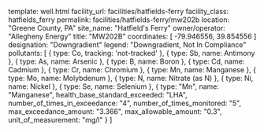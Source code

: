 template: well.html
facility_url: facilities/hatfields-ferry
facility_class: hatfields_ferry
permalink: facilities/hatfields-ferry/mw202b
location: "Greene County, PA"
site_name: "Hatfield's Ferry"
owner/operator: "Allegheny Energy"
title: "MW202B"
coordinates: [
  -79.946556,
  39.854556
]
designation: "Downgradient"
legend: "Downgradient, Not In Compliance"
pollutants: [
  {
    type: Co,
    tracking: 'not-tracked'
  },
  {
    type: Sb,
    name: Antimony
  },
  {
    type: As,
    name: Arsenic
  },
  {
    type: B,
    name: Boron
  },
  {
    type: Cd,
    name: Cadmium
  },
  {
    type: Cr,
    name: Chromium
  },
  {
    type: Mn,
    name: Manganese
  },
  {
    type: Mo,
    name: Molybdenum
  },
  {
    type: N,
    name: Nitrate (as N)
  },
  {
    type: Ni,
    name: Nickel
  },
  {
    type: Se,
    name: Selenium
  },
  {
  type: "Mn",
  name: "Manganese",
  health_base_standard_exceeded: "LHA",
  number_of_times_in_exceedance: "4",
  number_of_times_monitored: "5",
  max_exceedance_amount: "3.366",
  max_allowable_amount: "0.3",
  unit_of_measurement: "mg/l"
  }
]



